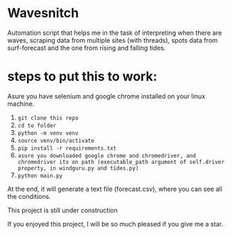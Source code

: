 # Wavesnitch

Automation script that helps me in the task of interpreting when there are waves, scraping data from multiple sites (with threads), spots data from surf-forecast and the one from rising and falling tides.

# steps to put this to work:

Asure you have selenium and google chrome installed on your linux machine.

1. ```git clone this repo```
2. ```cd to folder```
3. ```python -m venv venv```
4. ```source venv/bin/activate```
3. ```pip install -r requirements.txt```
4. ```asure you downloaded google chrome and chromedriver, and chromedriver its on path (executable_path argument of self.driver property, in windguru.py and tides.py)```
5. ```python main.py```

At the end, it will generate a text file (forecast.csv), where you can see all the conditions.

This project is still under construction

If you enjoyed this project, I will be so much pleased if you give me a star.
